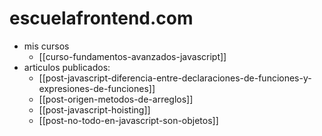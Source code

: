 # escuelafrontend.com

- mis cursos
  - [[curso-fundamentos-avanzados-javascript]]
- articulos publicados:
  - [[post-javascript-diferencia-entre-declaraciones-de-funciones-y-expresiones-de-funciones]]
  - [[post-origen-metodos-de-arreglos]]
  - [[post-javascript-hoisting]]
  - [[post-no-todo-en-javascript-son-objetos]]


